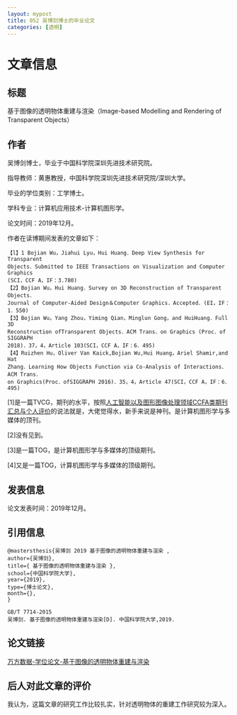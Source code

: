 ```yaml
---
layout: mypost
title: 052 吴博剑博士的毕业论文
categories: [透明]
---
```



# 文章信息

## 标题

基于图像的透明物体重建与渲染（Image-based Modelling and Rendering of Transparent Objects）

## 作者

吴博剑博士，毕业于中国科学院深圳先进技术研究院。

指导教师：黄惠教授，中国科学院深圳先进技术研究院/深圳大学。

毕业的学位类别：工学博士。

学科专业：计算机应用技术-计算机图形学。

论文时间：2019年12月。

作者在读博期间发表的文章如下：

```
【l】1 Bojian Wu，Jiahui Lyu，Hui Huang．Deep View Synthesis for Transparent
Objects．Submitted to IEEE Transactions on Visualization and Computer Graphics
(SCI，CCF A，IF：3.780)
【2】Bojian Wu，Hui Huang．Survey on 3D Reconstruction of Transparent Objects．
Journal of Computer-Aided Design＆Computer Graphics．Accepted．(EI，IF：1．550)
【3】Bojian Wu，Yang Zhou，Yiming Qian，Minglun Gong，and HuiHuang．Full 3D
Reconstruction ofTransparent Objects．ACM Trans．on Graphics (Proc．of SIGGRAPH
2018)．37，4，Article 103(SCI，CCF A，IF：6．495)
【4】Ruizhen Hu，Oliver Van Kaick,Bojian Wu,Hui Huang，Ariel Shamir,and Hat
Zhang．Learning How Objects Function via Co-Analysis of Interactions．ACM Trans．
on Graphics(Proc．ofSIGGRAPH 2016)．35，4，Article 47(SCI，CCF A，IF：6．495)
```

[1]是一篇TVCG，期刊的水平，按照[人工智能以及图形图像处理领域CCFA类期刊汇总与个人评价](https://blog.csdn.net/aliexken/article/details/115002540)的说法就是，大佬觉得水，新手来说是神刊。是计算机图形学与多媒体的顶刊。

[2]没有见到。

[3]是一篇TOG，是计算机图形学与多媒体的顶级期刊。

[4]又是一篇TOG，计算机图形学与多媒体的顶级期刊。

## 发表信息

论文发表时间：2019年12月。

## 引用信息

```
@mastersthesis{吴博剑 2019 基于图像的透明物体重建与渲染 ,
author={吴博剑},
title={ 基于图像的透明物体重建与渲染 },
school={中国科学院大学},
year={2019},
type={博士论文},
month={},
}

GB/T 7714-2015
吴博剑. 基于图像的透明物体重建与渲染[D]. 中国科学院大学,2019.
```

## 论文链接

[万方数据-学位论文-基于图像的透明物体重建与渲染](https://d.wanfangdata.com.cn/thesis/Y3684580)

## 后人对此文章的评价

我认为，这篇文章的研究工作比较扎实，针对透明物体的重建工作研究较为深入。

